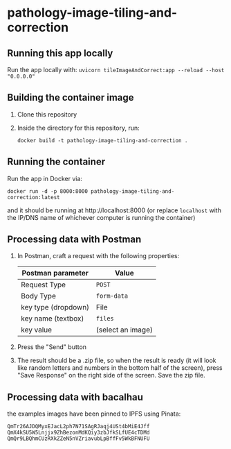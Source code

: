 # pathology-image-tiling-and-correction

## Running this app locally
Run the app locally with: `uvicorn tileImageAndCorrect:app --reload --host "0.0.0.0"`

## Building the container image

1. Clone this repository
1. Inside the directory for this repository, run:

    ```shell
    docker build -t pathology-image-tiling-and-correction .
    ```

## Running the container
Run the app in Docker via:

    docker run -d -p 8000:8000 pathology-image-tiling-and-correction:latest

and it should be running at http://localhost:8000 (or replace `localhost` with the IP/DNS name of whichever computer is running the container)

## Processing data with Postman

1. In Postman, craft a request with the following properties:

    | Postman parameter | Value |
    | --- | --- |
    | Request Type | `POST` |
    | Body Type | `form-data` |
    | key type (dropdown) | File |
    | key name (textbox) | `files` |
    | key value | (select an image) |
  
1. Press the "Send" button
1. The result should be a .zip file, so when the result is ready (it will look like random letters and numbers in the bottom half of the screen), press "Save Response" on the right side of the screen. Save the zip file.

## Processing data with bacalhau 
the examples images have been pinned to IPFS using Pinata:
```
QmTr26AJDQMyxEJacL2ph7N71SAgRJaqj4USt4bMiE4Jff
QmX4kSU5W5Lnjjx9ZhBezonMdKQiy3zbJfkSLfUE4cTDMd
QmQr9LBQhmCUzRXkZZeN5nVZriavubLpBffFv5WkBFNUFU
```
